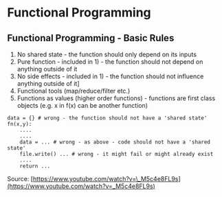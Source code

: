 # Functional Programming

## Functional Programming - Basic Rules

1. No shared state - the function should only depend on its inputs
2. Pure function - included in 1\) - the function should not depend on anything outside of it
3. No side effects - included in 1\) - the function should not influence anything outside of it\]
4. Functional tools \(map/reduce/filter etc.\) 
5. Functions as values \(higher order functions\) - functions are first class objects \(e.g. x in f\(x\) can be another function\)

```text
data = {} # wrong - the function should not have a 'shared state'
fn(x,y):
    ....
    ....
    data = ... # wrong - as above - code should not have a 'shared state'
    file.write() ... # wrong - it might fail or might already exist
    .... 
    return ...
```

Source: [https://www.youtube.com/watch?v=\_M5c4e8FL9s](https://www.youtube.com/watch?v=_M5c4e8FL9s)

